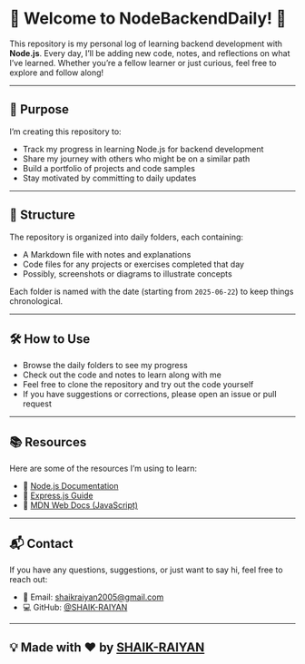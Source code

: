 # 🎉 Welcome to NodeBackendDaily! 🎉

This repository is my personal log of learning backend development with **Node.js**. Every day, I’ll be adding new code, notes, and reflections on what I’ve learned. Whether you’re a fellow learner or just curious, feel free to explore and follow along!

---

## 🚀 Purpose

I’m creating this repository to:

- Track my progress in learning Node.js for backend development  
- Share my journey with others who might be on a similar path  
- Build a portfolio of projects and code samples  
- Stay motivated by committing to daily updates  

---

## 📁 Structure

The repository is organized into daily folders, each containing:

- A Markdown file with notes and explanations  
- Code files for any projects or exercises completed that day  
- Possibly, screenshots or diagrams to illustrate concepts  

Each folder is named with the date (starting from `2025-06-22`) to keep things chronological.

---

## 🛠️ How to Use

- Browse the daily folders to see my progress  
- Check out the code and notes to learn along with me  
- Feel free to clone the repository and try out the code yourself  
- If you have suggestions or corrections, please open an issue or pull request  

---

## 📚 Resources

Here are some of the resources I’m using to learn:

- 📘 [Node.js Documentation](https://nodejs.org/en/docs)
- 📘 [Express.js Guide](https://expressjs.com/en/starter/installing.html)
- 📘 [MDN Web Docs (JavaScript)](https://developer.mozilla.org/en-US/docs/Web/JavaScript)

---

## 📬 Contact

If you have any questions, suggestions, or just want to say hi, feel free to reach out:

- 📧 Email: [shaikraiyan2005@gmail.com](mailto:shaikraiyan2005@gmail.com)  
- 💻 GitHub: [@SHAIK-RAIYAN](https://github.com/SHAIK-RAIYAN)

---

## 💡 Made with ❤️ by [SHAIK-RAIYAN](https://github.com/SHAIK-RAIYAN)
